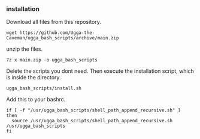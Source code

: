 ### installation
Download all files from this repository.
```
wget https://github.com/Ugga-the-Caveman/ugga_bash_scripts/archive/main.zip
```

unzip the files.
```
7z x main.zip -o ugga_bash_scripts
```

Delete the scripts you dont need. 
Then execute the installation script, which is inside the directory.
```
ugga_bash_scripts/install.sh
```

Add this to your bashrc.
```
if [ -f "/usr/ugga_bash_scripts/shell_path_append_recursive.sh" ]
then
  source /usr/ugga_bash_scripts/shell_path_append_recursive.sh /usr/ugga_bash_scripts
fi
```
